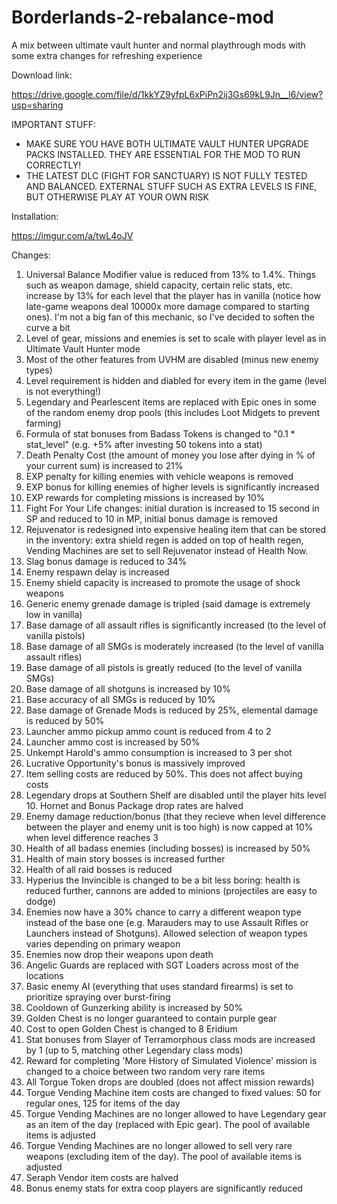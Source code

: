 # Borderlands-2-rebalance-mod
A mix between ultimate vault hunter and normal playthrough mods with some extra changes for refreshing experience

Download link:

https://drive.google.com/file/d/1kkYZ9yfpL6xPiPn2ij3Gs69kL9Jn__l6/view?usp=sharing

IMPORTANT STUFF:

* MAKE SURE YOU HAVE BOTH ULTIMATE VAULT HUNTER UPGRADE PACKS INSTALLED. THEY ARE ESSENTIAL FOR THE MOD TO RUN CORRECTLY!
* THE LATEST DLC (FIGHT FOR SANCTUARY) IS NOT FULLY TESTED AND BALANCED. EXTERNAL STUFF SUCH AS EXTRA LEVELS IS FINE, BUT OTHERWISE PLAY AT YOUR OWN RISK

Installation:

https://imgur.com/a/twL4oJV

Changes:

1. Universal Balance Modifier value is reduced from 13% to 1.4%. Things such as weapon damage, shield capacity, certain relic stats, etc. increase by 13% for each level that the player has in vanilla (notice how late-game weapons deal 10000x more damage compared to starting ones). I'm not a big fan of this mechanic, so I've decided to soften the curve a bit
2. Level of gear, missions and enemies is set to scale with player level as in Ultimate Vault Hunter mode
3. Most of the other features from UVHM are disabled (minus new enemy types)
4. Level requirement is hidden and diabled for every item in the game (level is not everything!)
5. Legendary and Pearlescent items are replaced with Epic ones in some of the random enemy drop pools (this includes Loot Midgets to prevent farming)
6. Formula of stat bonuses from Badass Tokens is changed to "0.1 * stat_level" (e.g. +5% after investing 50 tokens into a stat)
7. Death Penalty Cost (the amount of money you lose after dying in % of your current sum) is increased to 21%
8. EXP penalty for killing enemies with vehicle weapons is removed
9. EXP bonus for killing enemies of higher levels is significantly increased
10. EXP rewards for completing missions is increased by 10%
11. Fight For Your Life changes: initial duration is increased to 15 second in SP and reduced to 10 in MP, initial bonus damage is removed
12. Rejuvenator is redesigned into expensive healing item that can be stored in the inventory: extra shield regen is added on top of health regen, Vending Machines are set to sell Rejuvenator instead of Health Now.
13. Slag bonus damage is reduced to 34%
14. Enemy respawn delay is increased
15. Enemy shield capacity is increased to promote the usage of shock weapons
16. Generic enemy grenade damage is tripled (said damage is extremely low in vanilla)
17. Base damage of all assault rifles is significantly increased (to the level of vanilla pistols)
18. Base damage of all SMGs is moderately increased (to the level of vanilla assault rifles)
19. Base damage of all pistols is greatly reduced (to the level of vanilla SMGs)
20. Base damage of all shotguns is increased by 10%
21. Base accuracy of all SMGs is reduced by 10%
22. Base damage of Grenade Mods is reduced by 25%, elemental damage is reduced by 50%
23. Launcher ammo pickup ammo count is reduced from 4 to 2
24. Launcher ammo cost is increased by 50%
25. Unkempt Harold's ammo consumption is increased to 3 per shot
26. Lucrative Opportunity's bonus is massively improved
27. Item selling costs are reduced by 50%. This does not affect buying costs
28. Legendary drops at Southern Shelf are disabled until the player hits level 10. Hornet and Bonus Package drop rates are halved
29. Enemy damage reduction/bonus (that they recieve when level difference between the player and enemy unit is too high) is now capped at 10% when level difference reaches 3
30. Health of all badass enemies (including bosses) is increased by 50%
31. Health of main story bosses is increased further 
32. Health of all raid bosses is reduced
33. Hyperius the Invincible is changed to be a bit less boring: health is reduced further, cannons are added to minions (projectiles are easy to dodge)
33. Enemies now have a 30% chance to carry a different weapon type instead of the base one (e.g. Marauders may to use Assault Rifles or Launchers instead of Shotguns). Allowed selection of weapon types varies depending on primary weapon
34. Enemies now drop their weapons upon death
35. Angelic Guards are replaced with SGT Loaders across most of the locations
36. Basic enemy AI (everything that uses standard firearms) is set to prioritize spraying over burst-firing
37. Cooldown of Gunzerking ability is increased by 50%
38. Golden Chest is no longer guaranteed to contain purple gear
39. Cost to open Golden Chest is changed to 8 Eridium
40. Stat bonuses from Slayer of Terramorphous class mods are increased by 1 (up to 5, matching other Legendary class mods)
41. Reward for completing 'More History of Simulated Violence' mission is changed to a choice between two random very rare items
42. All Torgue Token drops are doubled (does not affect mission rewards)
43. Torgue Vending Machine item costs are changed to fixed values: 50 for regular ones, 125 for items of the day
44. Torgue Vending Machines are no longer allowed to have Legendary gear as an item of the day (replaced with Epic gear). The pool of available items is adjusted
45. Torgue Vending Machines are no longer allowed to sell very rare weapons (excluding item of the day). The pool of available items is adjusted
46. Seraph Vendor item costs are halved
47. Bonus enemy stats for extra coop players are significantly reduced

